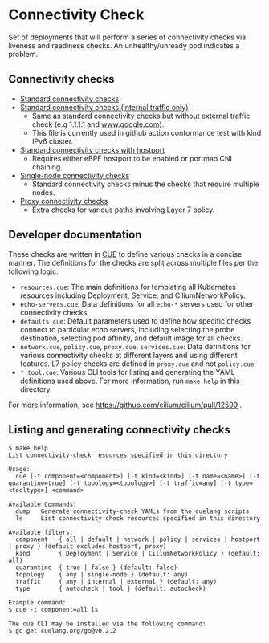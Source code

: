 # Connectivity Check

Set of deployments that will perform a series of connectivity checks via
liveness and readiness checks. An unhealthy/unready pod indicates a problem.

## Connectivity checks

* [Standard connectivity checks](./connectivity-check.yaml)
* [Standard connectivity checks (internal traffic only)](./connectivity-check-internal.yaml)
  * Same as standard connectivity checks but without external traffic check (e.g 1.1.1.1 and www.google.com).
  * This file is currently used in github action conformance test with kind IPv6 cluster.
* [Standard connectivity checks with hostport](./connectivity-check-hostport.yaml)
  * Requires either eBPF hostport to be enabled or portmap CNI chaining.
* [Single-node connectivity checks](./connectivity-check-single-node.yaml)
  * Standard connectivity checks minus the checks that require multiple nodes.
* [Proxy connectivity checks](./connectivity-check-proxy.yaml)
  * Extra checks for various paths involving Layer 7 policy.

## Developer documentation

These checks are written in [CUE](https://cuelang.org/) to define various
checks in a concise manner. The definitions for the checks are split across
multiple files per the following logic:

* `resources.cue`: The main definitions for templating all Kubernetes resources
  including Deployment, Service, and CiliumNetworkPolicy.
* `echo-servers.cue`: Data definitions for all `echo-*` servers used for other
  connectivity checks.
* `defaults.cue`: Default parameters used to define how specific checks connect
  to particular echo servers, including selecting the probe destination,
  selecting pod affinity, and default image for all checks.
* `network.cue`, `policy.cue`, `proxy.cue`, `services.cue`: Data definitions
  for various connectivity checks at different layers and using different
  features. L7 policy checks are defined in `proxy.cue` and not `policy.cue`.
* `*_tool.cue`: Various CLI tools for listing and generating the YAML
  definitions used above. For more information, run `make help` in this
  directory.

For more information, see https://github.com/cilium/cilium/pull/12599 .

## Listing and generating connectivity checks

```
$ make help
List connectivity-check resources specified in this directory

Usage:
  cue [-t component=<component>] [-t kind=<kind>] [-t name=<name>] [-t quarantine=true] [-t topology=<topology>] [-t traffic=any] [-t type=<tooltype>] <command>

Available Commands:
  dump   Generate connectivity-check YAMLs from the cuelang scripts
  ls     List connectivity-check resources specified in this directory

Available filters:
  component   { all | default | network | policy | services | hostport | proxy } (default excludes hostport, proxy)
  kind        { Deployment | Service | CiliumNetworkPolicy } (default: all)
  quarantine  { true | false } (default: false)
  topology    { any | single-node } (default: any)
  traffic     { any | internal | external } (default: any)
  type        { autocheck | tool } (default: autocheck)

Example command:
$ cue -t component=all ls

The cue CLI may be installed via the following command:
$ go get cuelang.org/go@v0.2.2
```
